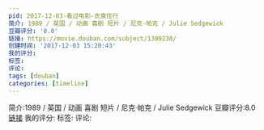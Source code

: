 ```yaml
---
pid: 2017-12-03-看过电影-衣食住行
简介: 1989 / 英国 / 动画 喜剧 短片 / 尼克·帕克 / Julie Sedgewick
豆瓣评分: '8.0'
链接: https://movie.douban.com/subject/1309238/
创建时间: '2017-12-03 15:20:43'
我的评分:
标签:
评论:
tags: [douban]
categories: [timeline]
---
```

简介:1989 / 英国 / 动画 喜剧 短片 / 尼克·帕克 / Julie Sedgewick
豆瓣评分:8.0
[链接](https://movie.douban.com/subject/1309238/)
我的评分:
标签:
评论:
